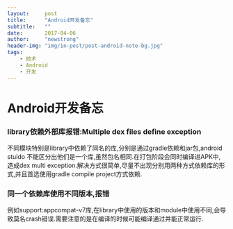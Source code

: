 ```yaml
---
layout:     post
title:      "Android开发备忘"
subtitle:   ""
date:       2017-04-06
author:     "newstrong"
header-img: "img/in-post/post-android-note-bg.jpg"
tags:
    - 技术
    - Android
    - 开发
---
```




# Android开发备忘

### library依赖外部库报错:Multiple dex files define exception

​	不同模块特别是library中依赖了同名的库,分别是通过gradle依赖和jar包,android stuido 不能区分出他们是一个库,虽然包名相同.在打包阶段会同时编译进APK中,造成dex multi exception.解决方式很简单,尽量不出现分别用两种方式依赖库的形式,并且首选使用gradle compile project方式依赖.



### 同一个依赖库使用不同版本,报错

​	例如support:appcompat-v7库,在library中使用的版本和module中使用不同,会导致莫名crash错误.需要注意的是在编译的时候可能编译通过并能正常运行.





